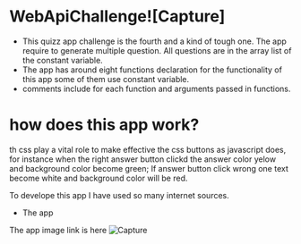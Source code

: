 # WebApiChallenge![Capture]

* This quizz app challenge is the fourth and a kind of tough one.
  The app require to generate multiple question. All questions are in the array list of the constant variable.
* The app has around eight  functions declaration for the functionality of this app some of them use constant variable. 
* comments include for each function and arguments passed in functions.

# how does this app work?
th css play a vital role to make effective the css buttons as javascript does, for instance
  when the right answer button clickd the answer color yelow and background color become green;
  If answer button click wrong one text become white and background color will be red. 

  To develope this app I have used so many internet sources.
* The app 




The app image link is here
![Capture](https://user-images.githubusercontent.com/90818220/141703952-2c82026d-df11-41a6-bfcf-0ba49fbb1311.JPG)
